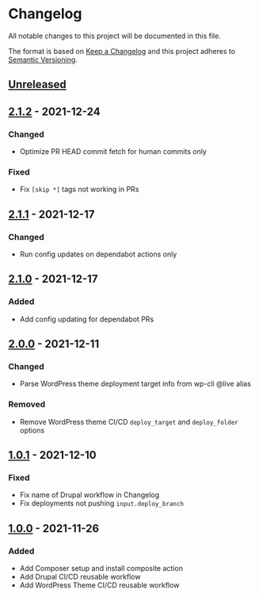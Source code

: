 # Changelog

All notable changes to this project will be documented in this file.

The format is based on [Keep a Changelog][keepachangelog] and this project
adheres to [Semantic Versioning][semver].

## [Unreleased]

## [2.1.2] - 2021-12-24
### Changed
- Optimize PR HEAD commit fetch for human commits only

### Fixed
- Fix `[skip *]` tags not working in PRs

## [2.1.1] - 2021-12-17
### Changed
- Run config updates on dependabot actions only

## [2.1.0] - 2021-12-17
### Added
- Add config updating for dependabot PRs

## [2.0.0] - 2021-12-11
### Changed
- Parse WordPress theme deployment target info from wp-cli @live alias

### Removed
- Remove WordPress theme CI/CD `deploy_target` and `deploy_folder` options

## [1.0.1] - 2021-12-10
### Fixed
- Fix name of Drupal workflow in Changelog
- Fix deployments not pushing `input.deploy_branch`

## [1.0.0] - 2021-11-26
### Added
- Add Composer setup and install composite action
- Add Drupal CI/CD reusable workflow
- Add WordPress Theme CI/CD reusable workflow

[Unreleased]: https://github.com/projectcosmic/gh-actions/compare/v2.1.2...2.x
[2.1.2]: https://github.com/projectcosmic/gh-actions/compare/v2.1.1...v2.1.2
[2.1.1]: https://github.com/projectcosmic/gh-actions/compare/v2.1.0...v2.1.1
[2.1.0]: https://github.com/projectcosmic/gh-actions/compare/v2.0.0...v2.1.0
[2.0.0]: https://github.com/projectcosmic/gh-actions/compare/v1.0.1...v2.0.0
[1.0.1]: https://github.com/projectcosmic/gh-actions/compare/v1.0.0...v1.0.1
[1.0.0]: https://github.com/projectcosmic/gh-actions/releases/tag/v1.0.0
[keepachangelog]: https://keepachangelog.com/
[semver]: https://semver.org/spec/v2.0.0.html
